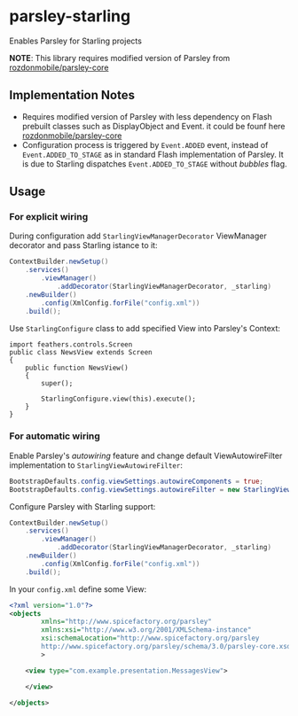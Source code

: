 parsley-starling
================

Enables Parsley for Starling projects

**NOTE**: This library requires modified version of Parsley from [rozdonmobile/parsley-core](https://github.com/rozdonmobile/parsley-starling)

## Implementation Notes
* Requires modified version of Parsley with less dependency on Flash prebuilt classes such as DisplayObject and Event. it could be founf here [rozdonmobile/parsley-core](https://github.com/rozdonmobile/parsley-starling)
* Configuration process is triggered by `Event.ADDED` event, instead of `Event.ADDED_TO_STAGE` as in standard Flash implementation of Parsley. It is due to Starling dispatches `Event.ADDED_TO_STAGE` without _bubbles_ flag.

## Usage

### For explicit wiring

During configuration add `StarlingViewManagerDecorator` ViewManager decorator and pass Starling istance to it:

```actionscript
ContextBuilder.newSetup()
    .services()
        .viewManager()
            .addDecorator(StarlingViewManagerDecorator, _starling)
    .newBuilder()
        .config(XmlConfig.forFile("config.xml"))
    .build();
```

Use `StarlingConfigure` class to add specified View into Parsley's Context:
  
```
import feathers.controls.Screen
public class NewsView extends Screen
{
    public function NewsView()
    {
        super();

        StarlingConfigure.view(this).execute();
    }
}
```

### For automatic wiring

Enable Parsley's _autowiring_ feature and change default ViewAutowireFilter implementation to `StarlingViewAutowireFilter`:
```actionscript
BootstrapDefaults.config.viewSettings.autowireComponents = true;
BootstrapDefaults.config.viewSettings.autowireFilter = new StarlingViewAutowireFilter();
```
Configure Parsley with Starling support:
```actionscript
ContextBuilder.newSetup()
    .services()
        .viewManager()
            .addDecorator(StarlingViewManagerDecorator, _starling)
    .newBuilder()
        .config(XmlConfig.forFile("config.xml"))
    .build();
```

In your `config.xml` define some View:

```xml
<?xml version="1.0"?>
<objects
        xmlns="http://www.spicefactory.org/parsley"
        xmlns:xsi="http://www.w3.org/2001/XMLSchema-instance"
        xsi:schemaLocation="http://www.spicefactory.org/parsley
        http://www.spicefactory.org/parsley/schema/3.0/parsley-core.xsd"
        >

    <view type="com.example.presentation.MessagesView">

    </view>

</objects>
```
